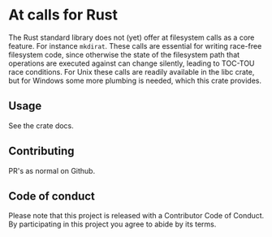 # At calls for Rust

The Rust standard library does not (yet) offer at filesystem calls as a core
feature. For instance `mkdirat`. These calls are essential for writing race-free
filesystem code, since otherwise the state of the filesystem path that
operations are executed against can change silently, leading to TOC-TOU race
conditions. For Unix these calls are readily available in the libc crate, but
for Windows some more plumbing is needed, which this crate provides.

## Usage

See the crate docs.

## Contributing

PR's as normal on Github.

## Code of conduct

Please note that this project is released with a Contributor Code of Conduct. By
participating in this project you agree to abide by its terms.